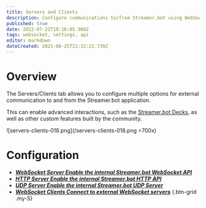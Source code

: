 ```yaml
---
title: Servers and Clients
description: Configure communications to/from Streamer.bot using WebSockets, HTTP, or UDP connections
published: true
date: 2022-07-22T19:16:05.988Z
tags: websocket, settings, api
editor: markdown
dateCreated: 2021-08-25T21:32:22.739Z
---
```


# Overview

The Servers/Clients tab allows you to configure multiple options for external communication to and from the Streamer.bot application.

This can enable advanced interactions, such as the [Streamer.bot Decks](/en/Extended-Features/HTML-Decks), as well as other custom features built by the community.

!\[servers-clients-018.png\](/servers-clients-018.png =700x)

# Configuration

- [<i class="mdi mdi-api primary--text"></i> ***WebSocket Server ***Enable the internal Streamer.bot WebSocket API******](/Servers-Clients/WebSocket-Server)
- [<i class="mdi mdi-api primary--text"></i> ***HTTP Server ***Enable the internal Streamer.bot HTTP API******](/Servers-Clients/HTTP-Server)
- [<i class="mdi mdi-api primary--text"></i> ***UDP Server ***Enable the internal Streamer.bot UDP Server******](/Servers-Clients/UDP-Server)
- [<i class="mdi mdi-plus-network primary--text"></i> ***WebSocket Clients ***Connect to external WebSocket servers******](/Servers-Clients/WebSocket-Clients)
{.btn-grid .my-5}